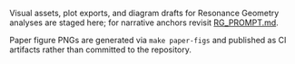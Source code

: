 Visual assets, plot exports, and diagram drafts for Resonance Geometry analyses are staged here; for narrative anchors revisit [RG_PROMPT.md](../RG_PROMPT.md).

Paper figure PNGs are generated via `make paper-figs` and published as CI artifacts rather than committed to the repository.
